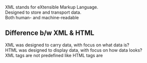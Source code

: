 XML stands for eXtensible Markup Language.  
Designed to store and transport data.  
Both human- and machine-readable

## Difference b/w XML & HTML
XML was designed to carry data, with focus on what data is?  
HTML was designed to display data, with focus on how data looks?  
XML tags are not predefined like HTML tags are
